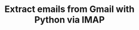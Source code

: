 ---
title: Extract emails from Gmail with Python via IMAP
tags:
- Python
- IMAP
- Gmail
- Heathrgraph
link: http://www.voidynullness.net/blog/2013/07/25/gmail-email-with-python-via-imap/
links:
- ["Very basic example of using Python and IMAP to iterate over emails in a gmail folder/label",https://gist.github.com/robulouski/7441883]
- [Google App Passwords,https://security.google.com/settings/security/apppasswords]
- ["Python Imaplib: Get new gmail mails without reconnect",http://stackoverflow.com/questions/28190765/python-imaplib-get-new-gmail-mails-without-reconnect]
- ["Python : How to parse the Body from a raw email, given that raw email does not have a 'Body' tag or anything",http://stackoverflow.com/questions/17874360/python-how-to-parse-the-body-from-a-raw-email-given-that-raw-email-does-not]
- ["How to check whether IMAP-IDLE works?",http://stackoverflow.com/questions/18103278/how-to-check-whether-imap-idle-works]
- [Reliable IMAP synchronization with IDLE support,https://blog.mister-muffin.de/2013/06/05/reliable-imap-synchronization-with-idle-support/]
- [Python — imaplib IMAP example with Gmail,https://yuji.wordpress.com/2011/06/22/python-imaplib-imap-example-with-gmail/]
---